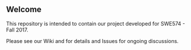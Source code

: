## Welcome

This repository is intended to contain our project developed for SWE574 - Fall 2017.

Please see our Wiki and for details and Issues for ongoing discussions.
